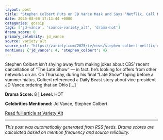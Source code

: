 ```yaml
---
layout: post
title: "Stephen Colbert Puts on JD Vance Mask and Says ‘Netflix, Call Me’ After CBS Cancels ‘The Late Show’: ‘I’m Available in June’"""
date: 2025-08-08 17:13:44 +0000
categories: gossip
tags: ['jd-vance', 'source-variety_alt', 'drama-hot']
drama_score: 8
primary_celebrity: jd_vance
source: variety_alt
source_url: "https://variety.com/2025/tv/news/stephen-colbert-netflix-cbs-cancellation-1236482562/"""
mentions: {'jd_vance': 4, 'stephen_colbert': 4}
---
```


Stephen Colbert isn’t shying away from making jokes about CBS’ recent cancellation of “The Late Show” — in fact, he’s looking for offers from other networks on air. On Thursday, during his final “Late Show” taping before a summer hiatus, Colbert referenced a Daily Beast story about vice president JD Vance ordering that an Ohio […]

**Drama Score:** 8 | **Level:** HOT

**Celebrities Mentioned:** Jd Vance, Stephen Colbert

[Read full article at Variety Alt](https://variety.com/2025/tv/news/stephen-colbert-netflix-cbs-cancellation-1236482562/)

---
*This post was automatically generated from RSS feeds. Drama scores are calculated based on mention frequency and source reliability.*
